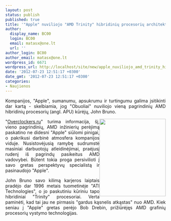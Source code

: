 ```yaml
---
layout: post
status: publish
published: true
title: '"Apple" nuviliojo "AMD Trinity" hibridinių procesorių architektą'
author:
  display_name: BC00
  login: BC00
  email: matasx@one.lt
  url: ''
author_login: BC00
author_email: matasx@one.lt
wordpress_id: 6671
wordpress_url: http://localhost/site/new/apple_nuviliojo_amd_trinity_hibridiniu_procesoriu_architekta/
date: '2012-07-23 12:51:17 +0300'
date_gmt: '2012-07-23 12:51:17 +0300'
categories:
- Naujienos
---
```

<p style="text-align: justify;">
	Kompanijos, &quot;Apple&quot;, sumanumu, apsukrumu ir turtingumu galima įsitikinti dar kartą - skelbiamia, jog &quot;Obuoliai&quot; nuviliojo vieną pagrindinių AMD hibridinių procesorių (angl. APU) kūrėjų, John Bruno.</p>
<p>
	<img alt="" src="http://technews.lt/userfiles/appleamd.jpg" style="width: 208px; height: 242px; float: right; text-align: justify;" /></p>
<p style="text-align: justify;">
	&quot;<a href="http://www.overclockers.ru/hardnews/48578/Sistemnyj_arhitektor_AMD_APU_Trinity_pereshel_v_Apple.html">Overclockers.ru</a>&quot; turima informacija, &scaron;į, vieno pagrindinių, AMD inžinierių perėjimą paskatino ne didesni &quot;Apple&quot; siūlomi pinigai, o pakrikusi darbinė atmosfera kompanijos viduje. Nusistovėjusią ramybę sudrumstė masiniai darbuotojų atleidinėjimai, praėjusį rudenį i&scaron; pagrindų pasikeitus AMD vadovybei. Būtent tokia proga persivilioti į savo gretas perspektyvų specialistą ir pasinaudojo &quot;Apple&quot;.</p>
<p style="text-align: justify;">
	John Bruno savo kilimą karjeros laiptais pradėjo dar 1996 metais tuometinėje &quot;ATI Technologies&quot;, o jo paskutiniu kūriniu tapo hibridiniai &quot;Trinity&quot; procesoriai. Verta paminėti, kad tai jau ne pirmasis &quot;gardus kąsnelis atkąstas&quot; nuo AMD. Kiek seniau į &quot;Apple&quot; gretas perėjo Bob Drebin, prižiūrėjęs AMD grafinių procesorių vystymo technologijas.</p>
